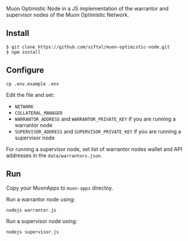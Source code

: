 Muon Optimistic Node in a JS implementation of the warrantor and supervisor nodes of the Muon Optimistic Network.

## Install

```
$ git clone https://github.com/siftal/muon-optimistic-node.git
$ npm install
```

## Configure

```
cp .env.example .env
```
Edit the file and set:
- `NETWORK`
- `COLLATERAL_MANAGER`
- `WARRANTOR_ADDRESS` and `WARRANTOR_PRIVATE_KEY` if you are running a warrantor node
- `SUPERVISOR_ADDRESS` and `SUPERVISOR_PRIVATE_KEY` if you are running a supervisor node

For running a supervisor node, set list of warrantor nodes wallet and API addresses in the `data/warrantors.json`.

## Run

Copy your MuonApps to `muon-apps` directoy.

Run a warrantor node using:

```
nodejs warrantor.js
```

Run a supervisor node using:

```
nodejs supervisor.js
```
